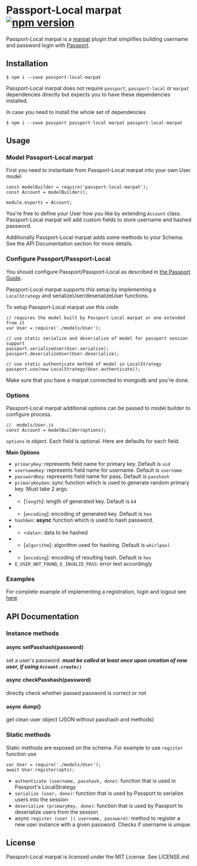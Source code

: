 # Passport-Local marpat [![npm version](https://badge.fury.io/js/passport-local-marpat.svg)](https://badge.fury.io/js/passport-local-marpat)
Passport-Local marpat is a [marpat](https://github.com/scottwrobinson/marpat) plugin that simplifies building username and password login with [Passport](http://passportjs.org).

## Installation

    $ npm i --save passport-local-marpat

Passport-Local marpat does not require `passport`, `passport-local` or `marpat` dependencies directly but expects you
to have these dependencies installed.

In case you need to install the whole set of dependencies

    $ npm i --save passport passport-local marpat passport-local-marpat

## Usage

### Model Passport-Local marpat
First you need to instantiate from Passport-Local marpat into your own User model

    const modelBuilder = require('passport-local-marpat');
    const Account = modelBuilder();

    module.exports = Account;

You're free to define your User how you like by extending `Account` class. Passport-Local marpat will add custom fields to store username and hashed password.

Additionally Passport-Local marpat adds some methods to your Schema. See the API Documentation section for more details.

### Configure Passport/Passport-Local
You should configure Passport/Passport-Local as described in [the Passport Guide](http://passportjs.org/guide/configure/).

Passport-Local marpat supports this setup by implementing a `LocalStrategy` and serializeUser/deserializeUser functions.

To setup Passport-Local marpat use this code

    // requires the model built by Passport-Local marpat or one extended from it
    var User = require('./models/User');
    
    // use static serialize and deserialize of model for passport session support
    passport.serializeUser(User.serialize);
    passport.deserializeUser(User.deserialize);

    // use static authenticate method of model in LocalStrategy
    passport.use(new LocalStrategy(User.authenticate));

Make sure that you have a marpat connected to mongodb and you're done.

### Options
Passport-Local marpat additional options can be passed to model builder to configure process.

    //  models/User.js
    const Account = modelBuilder(options);

`options` is object. Each field is optional. Here are defaults for each field.

__Main Options__

* `primaryKey`: represents field name for primary key. Default is `uid`
* `usernameKey`: represents field name for username. Default is `username`
* `passwordKey`: represents field name for pass. Default is `passhash`
* `primaryKeyGen`: sync function which is used to generate random primary key. Must take 2 args:
* * [`length`]: length of generated key. Default is `64`
* * [`encoding`]: encoding of generated key. Default is `hex`
* `hashGen`: **async** function which is used to hash password.
* * <`data`>: data to be hashed
* * [`algorithm`]: algorithm used for hashing. Default is `whirlpool`
* * [`encoding`]: encoding of resulting hash. Default is `hex`
* `E_USER_NOT_FOUND`, `E_INVALID_PASS`: error text accordingly

### Examples
For complete example of implementing a registration, login and logout see [here](https://github.com/perimetral/passport-local-marpat/tree/master/example).

## API Documentation
### Instance methods

#### async setPasshash(password) 
set a user's password. ***must be called at least once upon creation of new user, if using `Account.create()`***

#### async checkPasshash(password)
directly check whether passed password is correct or not

#### async dump()
get clean user object (JSON without passhash and methods)

### Static methods
Static methods are exposed on the schema. For example to use `register` function use

    var User = require('./models/User');
    await User.register(opts);

* `authenticate (username, passhash, done)`: function that is used in Passport's LocalStrategy
* `serialize (user, done)`: function that is used by Passport to serialize users into the session
* `deserialize (primaryKey, done)`: function that is used by Passport to deserialize users from the session
* async `register (user || username, password)`: method to register a new user instance with a given password. Checks if username is unique. 

## License
Passport-Local marpat is licensed under the MIT License. See LICENSE.md
